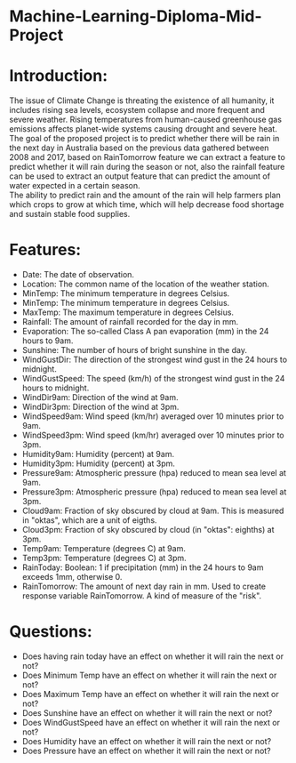 # Machine-Learning-Diploma-Mid-Project
# Introduction:
The issue of Climate Change is threating the existence of all humanity, it includes rising sea levels, ecosystem collapse and more frequent and severe weather. Rising temperatures from human-caused greenhouse gas emissions affects planet-wide systems causing drought and severe heat.<br>
The goal of the proposed project is to predict whether there will be rain in the next day in Australia based on the previous data gathered between 2008 and 2017, based on RainTomorrow feature we can extract a feature to predict whether it will rain during the season or not, also the rainfall feature can be used to extract an output feature that can predict the amount of water expected in a certain season.<br>
The ability to predict rain and the amount of the rain will help farmers plan which crops to grow at which time, which will help decrease food shortage and sustain stable food supplies.
# Features:
<ul>
<li>Date: The date of observation.</li>
<li>Location: The common name of the location of the weather station.</li>
<li>MinTemp: The minimum temperature in degrees Celsius.</li>
<li>MinTemp: The minimum temperature in degrees Celsius.</li>
<li>MaxTemp: The maximum temperature in degrees Celsius.</li>
<li>Rainfall: The amount of rainfall recorded for the day in mm.</li>
<li>Evaporation: The so-called Class A pan evaporation (mm) in the 24 hours to 9am.</li>
<li>Sunshine: The number of hours of bright sunshine in the day.</li>
<li>WindGustDir: The direction of the strongest wind gust in the 24 hours to midnight.</li>
<li>WindGustSpeed: The speed (km/h) of the strongest wind gust in the 24 hours to midnight.</li>
<li>WindDir9am: Direction of the wind at 9am.</li>
<li>WindDir3pm: Direction of the wind at 3pm.</li>
<li>WindSpeed9am: Wind speed (km/hr) averaged over 10 minutes prior to 9am.</li>
<li>WindSpeed3pm: Wind speed (km/hr) averaged over 10 minutes prior to 3pm.</li>
<li>Humidity9am: Humidity (percent) at 9am.</li>
<li>Humidity3pm: Humidity (percent) at 3pm.</li>
<li>Pressure9am: Atmospheric pressure (hpa) reduced to mean sea level at 9am.</li>
<li>Pressure3pm: Atmospheric pressure (hpa) reduced to mean sea level at 3pm.</li>
<li>Cloud9am: Fraction of sky obscured by cloud at 9am. This is measured in "oktas", which are a unit of eigths.</li>
<li>Cloud3pm: Fraction of sky obscured by cloud (in "oktas": eighths) at 3pm.</li>
<li>Temp9am: Temperature (degrees C) at 9am.</li>
<li>Temp3pm: Temperature (degrees C) at 3pm.</li>
<li>RainToday: Boolean: 1 if precipitation (mm) in the 24 hours to 9am exceeds 1mm, otherwise 0.</li>
<li>RainTomorrow: The amount of next day rain in mm. Used to create response variable RainTomorrow. A kind of measure of the "risk".</li>
</ul>
<h1>Questions:</h1>
<ul>
<li>Does having rain today have an effect on whether it will rain the next or not?</li>
<li>Does Minimum Temp have an effect on whether it will rain the next or not?</li>
<li>Does Maximum Temp have an effect on whether it will rain the next or not?</li>
<li>Does Sunshine have an effect on whether it will rain the next or not?</li>
<li>Does WindGustSpeed have an effect on whether it will rain the next or not?</li>
<li>Does Humidity have an effect on whether it will rain the next or not?</li>
<li>Does Pressure have an effect on whether it will rain the next or not?</li>
</ul>
